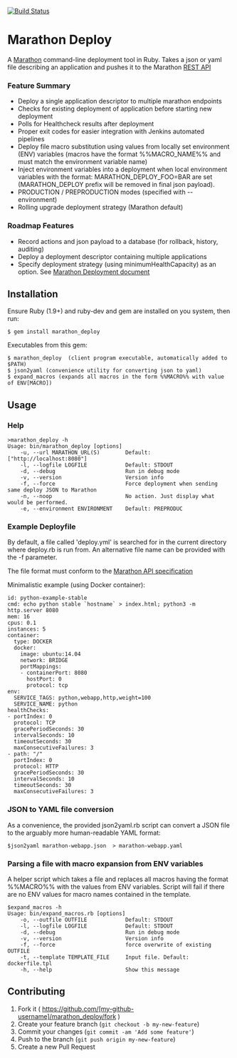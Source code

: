 [![Build Status](https://travis-ci.org/eBayClassifiedsGroup/marathon_deploy.svg?branch=master)](https://travis-ci.org/eBayClassifiedsGroup/marathon_deploy)

# Marathon Deploy

A [Marathon](https://mesosphere.github.io/marathon/) command-line deployment tool in Ruby.  Takes a json or yaml file describing an application and pushes it to the Marathon [REST API](https://mesosphere.github.io/marathon/docs/rest-api.html)

### Feature Summary
* Deploy a single application descriptor to multiple marathon endpoints
* Checks for existing deployment of application before starting new deployment
* Polls for Healthcheck results after deployment
* Proper exit codes for easier integration with Jenkins automated pipelines
* Deploy file macro substitution using values from locally set environment (ENV) variables (macros have the format %%MACRO_NAME%% and must match the environment variable name)
* Inject environment variables into a deployment when local environment variables with the format: MARATHON_DEPLOY_FOO=BAR  are set (MARATHON_DEPLOY prefix will be removed in final json payload).
* PRODUCTION / PREPRODUCTION modes (specified with --environment)
* Rolling upgrade deployment strategy (Marathon default)


### Roadmap Features
* Record actions and json payload to a database (for rollback, history, auditing)
* Deploy a deployment descriptor containing multiple applications
* Specify deployment strategy (using minimumHealthCapacity) as an option. See [Marathon Deployment document](https://mesosphere.github.io/marathon/docs/deployments.html)


## Installation

Ensure Ruby (1.9+) and ruby-dev and gem are installed on you system, then run:

```
$ gem install marathon_deploy
```

Executables from this gem:

    $ marathon_deploy  (client program executable, automatically added to $PATH)
    $ json2yaml (convenience utility for converting json to yaml)
    $ expand_macros (expands all macros in the form %%MACRO%% with value of ENV[MACRO])


## Usage

### Help
```
>marathon_deploy -h
Usage: bin/marathon_deploy [options]
    -u, --url MARATHON_URL(S)        Default: ["http://localhost:8080"]
    -l, --logfile LOGFILE            Default: STDOUT
    -d, --debug                      Run in debug mode
    -v, --version                    Version info
    -f, --force                      Force deployment when sending same deploy JSON to Marathon
    -n, --noop                       No action. Just display what would be performed.
    -e, --environment ENVIRONMENT    Default: PREPRODUC
```

### Example Deployfile
By default, a file called 'deploy.yml' is searched for in the current directory where deploy.rb is run from.  An alternative file name can be provided with the -f parameter.

The file format must conform to the [Marathon API specification](https://mesosphere.github.io/marathon/docs/rest-api.html#post-/v2/apps)

Minimalistic example (using Docker container):

```
id: python-example-stable
cmd: echo python stable `hostname` > index.html; python3 -m http.server 8080
mem: 16
cpus: 0.1
instances: 5
container:
  type: DOCKER
  docker:
    image: ubuntu:14.04
    network: BRIDGE
    portMappings:
    - containerPort: 8080
      hostPort: 0
      protocol: tcp
env:
  SERVICE_TAGS: python,webapp,http,weight=100
  SERVICE_NAME: python
healthChecks:
- portIndex: 0
  protocol: TCP
  gracePeriodSeconds: 30
  intervalSeconds: 10
  timeoutSeconds: 30
  maxConsecutiveFailures: 3
- path: "/"
  portIndex: 0
  protocol: HTTP
  gracePeriodSeconds: 30
  intervalSeconds: 10
  timeoutSeconds: 30
  maxConsecutiveFailures: 3
```

### JSON to YAML file conversion

As a convenience, the provided json2yaml.rb script can convert a JSON file to the arguably more human-readable YAML format:

```
$json2yaml marathon-webapp.json  > marathon-webapp.yaml
```

### Parsing a file with macro expansion from ENV variables

A helper script which takes a file and replaces all macros having the format %%MACRO%% with the values from ENV variables.  Script will fail if there are no ENV values for macro names contained in the template.

```
$expand_macros -h
Usage: bin/expand_macros.rb [options]
    -o, --outfile OUTFILE            Default: STDOUT
    -l, --logfile LOGFILE            Default: STDOUT
    -d, --debug                      Run in debug mode
    -v, --version                    Version info
    -f, --force                      force overwrite of existing OUTFILE
    -t, --template TEMPLATE_FILE     Input file. Default: dockerfile.tpl
    -h, --help                       Show this message
```

## Contributing

1. Fork it ( https://github.com/[my-github-username]/marathon_deploy/fork )
2. Create your feature branch (`git checkout -b my-new-feature`)
3. Commit your changes (`git commit -am 'Add some feature'`)
4. Push to the branch (`git push origin my-new-feature`)
5. Create a new Pull Request
